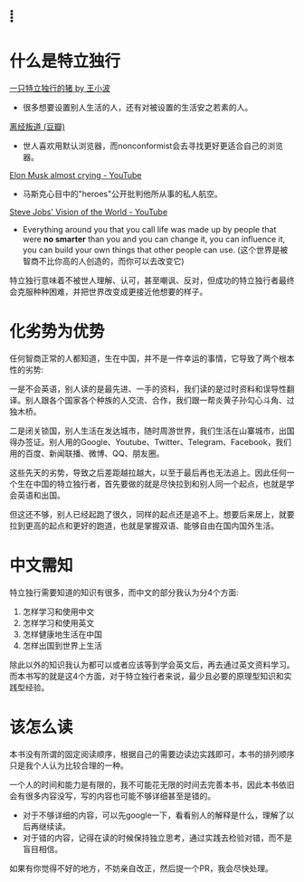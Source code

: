 # ⦙
# 什么是特立独行
[一只特立独行的猪 by 王小波][1]
- 很多想要设置别人生活的人，还有对被设置的生活安之若素的人。

[离经叛道 (豆瓣)][2]
- 世人喜欢用默认浏览器，而nonconformist会去寻找更好更适合自己的浏览器。

[Elon Musk almost crying - YouTube][3]
- 马斯克心目中的"heroes"公开批判他所从事的私人航空。

[Steve Jobs' Vision of the World - YouTube][4]
- Everything around you that you call life was made up by people that were **no smarter** than you and you can change it, you can influence it, you can build your own things that other people can use. (这个世界是被智商不比你高的人创造的，而你可以去改变它)

特立独行意味着不被世人理解、认可，甚至嘲讽、反对，但成功的特立独行者最终会克服种种困难，并把世界改变成更接近他想要的样子。

# 化劣势为优势
任何智商正常的人都知道，生在中国，并不是一件幸运的事情，它导致了两个根本性的劣势:

一是不会英语，别人读的是最先进、一手的资料，我们读的是过时资料和误导性翻译。别人跟各个国家各个种族的人交流、合作，我们跟一帮炎黄子孙勾心斗角、过独木桥。

二是闭关锁国，别人生活在发达城市，随时周游世界，我们生活在山寨城市，出国得办签证。别人用的Google、Youtube、Twitter、Telegram、Facebook，我们用的百度、新闻联播、微博、QQ、朋友圈。

这些先天的劣势，导致之后差距越拉越大，以至于最后再也无法追上。因此任何一个生在中国的特立独行者，首先要做的就是尽快拉到和别人同一个起点，也就是学会英语和出国。

但这还不够，别人已经起跑了很久，同样的起点还是追不上。想要后来居上，就要拉到更高的起点和更好的跑道，也就是掌握双语、能够自由在国内国外生活。

# 中文需知
特立独行需要知道的知识有很多，而中文的部分我认为分4个方面:
1. 怎样学习和使用中文
2. 怎样学习和使用英文
3. 怎样健康地生活在中国
4. 怎样出国到世界上生活

除此以外的知识我认为都可以或者应该等到学会英文后，再去通过英文资料学习。而本书写的就是这4个方面，对于特立独行者来说，最少且必要的原理型知识和实践型经验。

# 该怎么读
本书没有所谓的固定阅读顺序，根据自己的需要边读边实践即可，本书的排列顺序只是我个人认为比较合理的一种。

一个人的时间和能力是有限的，我不可能花无限的时间去完善本书，因此本书依旧会有很多内容没写，写的内容也可能不够详细甚至是错的。
* 对于不够详细的内容，可以先google一下，看看别人的解释是什么，理解了以后再继续读。
* 对于错的内容，记得在读的时候保持独立思考，通过实践去检验对错，而不是盲目相信。

如果有你觉得不好的地方，不妨亲自改正，然后提一个PR，我会尽快处理。

[1]:	pig.md
[2]:	https://book.douban.com/subject/26823208/
[3]:	https://www.youtube.com/watch?v=8P8UKBAOfGo
[4]:	https://www.youtube.com/watch?v=UvEiSa6_EPA
